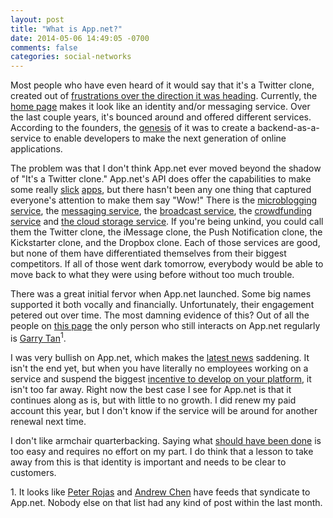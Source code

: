 ```yaml
---
layout: post
title: "What is App.net?"
date: 2014-05-06 14:49:05 -0700
comments: false
categories: social-networks
---
```


Most people who have even heard of it would say that it's a Twitter clone, created out of [frustrations over the direction it was heading](http://daltoncaldwell.com/what-twitter-could-have-been). Currently, the [home page](http://app.net) makes it look like an identity and/or messaging service. Over the last couple years, it's bounced around and offered different services. According to the founders, the [genesis](http://daltoncaldwell.com/an-audacious-proposal) of it was to create a backend-as-a-service to enable developers to make the next generation of online applications.

The problem was that I don't think App.net ever moved beyond the shadow of "It's a Twitter clone." App.net's API does offer the capabilities to make some really [slick](http://riposteapp.net/) [apps](http://favd.net/), but there hasn't been any one thing that captured everyone's attention to make them say "Wow!" There is the [microblogging service](https://alpha.app.net/), the [messaging service](https://omega.app.net/), the [broadcast service](https://broadcast.app.net), the [crowdfunding service](https://backer.app.net/) and [the cloud storage service](http://blog.app.net/2013/01/28/announcing-the-app-net-file-api/). If you're being unkind, you could call them the Twitter clone, the iMessage clone, the Push Notification clone, the Kickstarter clone, and the Dropbox clone. Each of those services are good, but none of them have differentiated themselves from their biggest competitors. If all of those went dark tomorrow, everybody would be able to move back to what they were using before without too much trouble. 

There was a great initial fervor when App.net launched. Some big names supported it both vocally and financially. Unfortunately, their engagement petered out over time. The most damning evidence of this? Out of all the people on [this page](https://web.archive.org/web/20120801133202/https://join.app.net/) the only person who still interacts on App.net regularly is [Garry Tan](https://alpha.app.net/garrytan)<sup>1</sup>. 

I was very bullish on App.net, which makes the [latest news](http://blog.app.net/2014/05/06/app-net-state-of-the-union/) saddening. It isn't the end yet, but when you have literally no employees working on a service and suspend the biggest [incentive to develop on your platform](http://blog.app.net/2012/09/27/announcing-the-app-net-developer-incentive-program/), it isn't too far away. Right now the best case I see for App.net is 
that it continues along as is, but with little to no growth. I did renew my paid account this year, but I don't know if the service will be around for another renewal next time.

I don't like armchair quarterbacking. Saying what [should have been done](http://www.theonion.com/articles/woman-a-leading-authority-on-what-shouldnt-be-in-p,35922/) is too easy and requires no effort on my part. I do think that a lesson to take away from this is that identity is important and needs to be clear to customers.

<div class="footnotes">
1. It looks like <a href="https://alpha.app.net/peterrojas">Peter Rojas</a> and <a href="https://alpha.app.net/andrewchen">Andrew Chen</a> have feeds that syndicate to App.net. Nobody else on that list had any kind of post within the last month.
</div>
